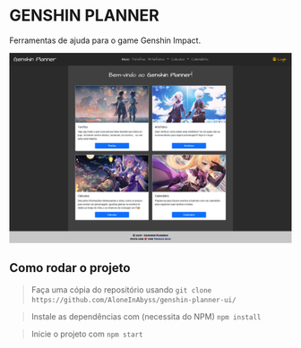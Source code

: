 # GENSHIN PLANNER

Ferramentas de ajuda para o game Genshin Impact.

![Genshin Planner Image](https://github.com/AloneInAbyss/genshin-planner-ui/blob/master/public/img/readme.png)

## Como rodar o projeto

> Faça uma cópia do repositório usando 
`
git clone https://github.com/AloneInAbyss/genshin-planner-ui/
`

> Instale as dependências com (necessita do NPM)
`
npm install
`

> Inicie o projeto com 
`
npm start
`
